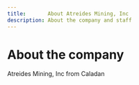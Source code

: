 ```yaml
---
title:       About Atreides Mining, Inc
description: About the company and staff
---
```


About the company
=================

Atreides Mining, Inc from Caladan
